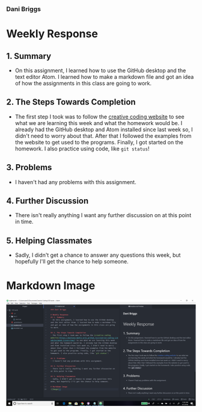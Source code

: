 ### Dani Briggs

# Weekly Response
## 1. Summary
- On this assignment, I learned how to use the GitHub desktop and the text editor Atom. I learned how to make a markdown file and got an idea of how the assignments in this class are going to work.

## 2. The Steps Towards Completion
- The first step I took was to follow the [creative coding website](https://montana-media-arts.github.io/creative-coding-1/modules/week-2/overview/) to see what we are learning this week and what the homework would be. I already had the GitHub desktop and Atom installed since last week so, I didn't need to worry about that. After that I followed the examples from the website to get used to the programs. Finally, I got started on the homework. I also practice using code, like `git status`!

## 3. Problems
- I haven't had any problems with this assignment.

## 4. Further Discussion
- There isn't really anything I want any further discussion on at this point in time.

## 5. Helping Classmates
- Sadly, I didn't get a chance to answer any questions this week, but hopefully I'll get the chance to help someone.

# Markdown Image
![MarkdownShot.png](https://github.com/Dani-Briggs/120-work/blob/master/hw-2/MarkdownShot.png)
